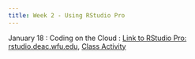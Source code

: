 ```yaml
---
title: Week 2 - Using RStudio Pro
---
```


January 18
: Coding on the Cloud
  : [Link to RStudio Pro: rstudio.deac.wfu.edu](https://rstudio.deac.wfu.edu/), [Class Activity](https://sta175.github.io/class_activities/STA175_Activity2_New.html)